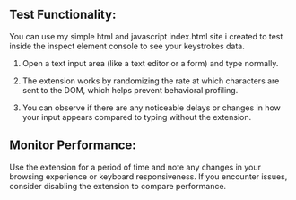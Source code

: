 ## Test Functionality:
You can use my simple html and javascript index.html site i created to test inside the inspect element console to see your keystrokes data.

1. Open a text input area (like a text editor or a form) and type normally. 

2. The extension works by randomizing the rate at which characters are sent to the DOM, which helps prevent behavioral profiling.

3. You can observe if there are any noticeable delays or changes in how your input appears compared to typing without the extension.

## Monitor Performance:

Use the extension for a period of time and note any changes in your browsing experience or keyboard responsiveness. If you encounter issues, consider disabling the extension to compare performance.
